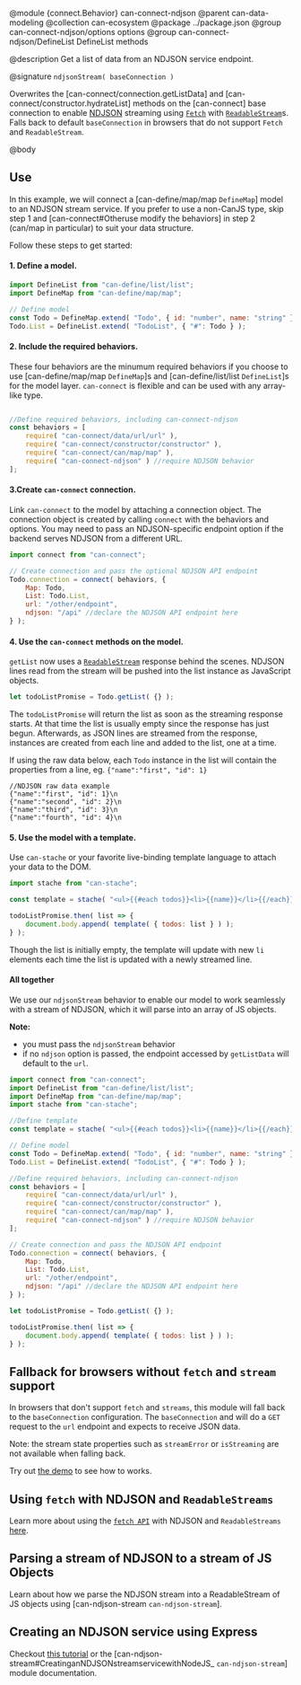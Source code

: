 @module {connect.Behavior} can-connect-ndjson
@parent can-data-modeling
@collection can-ecosystem
@package ../package.json
@group can-connect-ndjson/options options
@group can-connect-ndjson/DefineList DefineList methods

@description Get a list of data from an NDJSON service endpoint.

@signature `ndjsonStream( baseConnection )`

Overwrites the [can-connect/connection.getListData] and
[can-connect/constructor.hydrateList] methods on the [can-connect] base connection to enable [NDJSON](http://www.ndjson.org/) streaming using
[`Fetch`](https://developer.mozilla.org/en-US/docs/Web/API/Fetch_API) with
[`ReadableStream`](https://developer.mozilla.org/en-US/docs/Web/API/ReadableStream)s. Falls back to default `baseConnection` in browsers that do not support `Fetch` and `ReadableStream`.

@body
## Use

In this example, we will connect a [can-define/map/map `DefineMap`] model to an
NDJSON stream service. If you prefer to use a non-CanJS type, skip step 1 and
[can-connect#Otheruse modify the behaviors] in step 2 (can/map in particular)
to suit your data structure.

Follow these steps to get started:
#### 1. Define a model.

```js
import DefineList from "can-define/list/list";
import DefineMap from "can-define/map/map";

// Define model
const Todo = DefineMap.extend( "Todo", { id: "number", name: "string" } );
Todo.List = DefineList.extend( "TodoList", { "#": Todo } );
```

#### 2. Include the required behaviors.
These four behaviors are the minumum required behaviors if you choose to use
[can-define/map/map `DefineMap`]s and [can-define/list/list `DefineList`]s for
the model layer. `can-connect` is flexible and can be used with any array-like
type.

```js

//Define required behaviors, including can-connect-ndjson
const behaviors = [
	require( "can-connect/data/url/url" ),
	require( "can-connect/constructor/constructor" ),
	require( "can-connect/can/map/map" ),
	require( "can-connect-ndjson" ) //require NDJSON behavior
];
```

#### 3.Create `can-connect` connection.
Link `can-connect` to the model by attaching a connection object. The connection
object is created by calling `connect` with the behaviors and options. You may
need to pass an NDJSON-specific endpoint option if the backend serves NDJSON
from a different URL.

```js
import connect from "can-connect";

// Create connection and pass the optional NDJSON API endpoint
Todo.connection = connect( behaviors, {
	Map: Todo,
	List: Todo.List,
	url: "/other/endpoint",
	ndjson: "/api" //declare the NDJSON API endpoint here
} );
```

#### 4. Use the `can-connect` methods on the model.
`getList` now uses a [`ReadableStream`](https://developer.mozilla.org/en-US/docs/Web/API/ReadableStream)
response behind the scenes. NDJSON lines read from the stream will be pushed
into the list instance as JavaScript objects.

```js
let todoListPromise = Todo.getList( {} );
```

The `todoListPromise` will return the list as soon as the streaming response
starts. At that time the list is usually empty since the response has just
begun. Afterwards, as JSON lines are streamed from the response, instances are
created from each line and added to the list, one at a time.

If using the raw data below, each `Todo` instance in the list will contain the
properties from a line, eg. `{"name":"first", "id": 1}`

```
//NDJSON raw data example
{"name":"first", "id": 1}\n
{"name":"second", "id": 2}\n
{"name":"third", "id": 3}\n
{"name":"fourth", "id": 4}\n
```

#### 5. Use the model with a template.
Use `can-stache` or your favorite live-binding template language to attach your
data to the DOM.

```js
import stache from "can-stache";

const template = stache( "<ul>{{#each todos}}<li>{{name}}</li>{{/each}}</ul>" );

todoListPromise.then( list => {
	document.body.append( template( { todos: list } ) );
} );
```

Though the list is initially empty, the template will update with new `li` elements
each time the list is updated with a newly streamed line.

#### All together

We use our `ndjsonStream` behavior to enable our model to work seamlessly with
a stream of NDJSON, which it will parse into an array of JS objects.

**Note:**

- you must pass the `ndjsonStream` behavior
- if no `ndjson` option is passed, the endpoint accessed by `getListData`
  will default to the `url`.

```js
import connect from "can-connect";
import DefineList from "can-define/list/list";
import DefineMap from "can-define/map/map";
import stache from "can-stache";

//Define template
const template = stache( "<ul>{{#each todos}}<li>{{name}}</li>{{/each}}</ul>" );

// Define model
const Todo = DefineMap.extend( "Todo", { id: "number", name: "string" } );
Todo.List = DefineList.extend( "TodoList", { "#": Todo } );

//Define required behaviors, including can-connect-ndjson
const behaviors = [
	require( "can-connect/data/url/url" ),
	require( "can-connect/constructor/constructor" ),
	require( "can-connect/can/map/map" ),
	require( "can-connect-ndjson" ) //require NDJSON behavior
];

// Create connection and pass the NDJSON API endpoint
Todo.connection = connect( behaviors, {
	Map: Todo,
	List: Todo.List,
	url: "/other/endpoint",
	ndjson: "/api" //declare the NDJSON API endpoint here
} );

let todoListPromise = Todo.getList( {} );

todoListPromise.then( list => {
	document.body.append( template( { todos: list } ) );
} );
```
## Fallback for browsers without `fetch` and `stream` support
In browsers that don't support `fetch` and `streams`, this module will fall back to the `baseConnection` configuration. The `baseConnection` and will do a `GET` request to the `url` endpoint and expects to receive JSON data.

Note: the stream state properties such as `streamError` or `isStreaming` are not available when falling back.

Try out [the demo](https://github.com/canjs/can-connect-ndjson) to see how to works.

## Using `fetch` with NDJSON and `ReadableStreams`
Learn more about using the [`fetch API`](https://developer.mozilla.org/en-US/docs/Web/API/Fetch_API)
with NDJSON and `ReadableStreams` [here]().

## Parsing a stream of NDJSON to a stream of JS Objects
Learn about how we parse the NDJSON stream into a ReadableStream of JS objects using [can-ndjson-stream `can-ndjson-stream`].

## Creating an NDJSON service using Express
Checkout [this tutorial]() or the [can-ndjson-stream#CreatinganNDJSONstreamservicewithNodeJS_ `can-ndjson-stream`]
module documentation.
